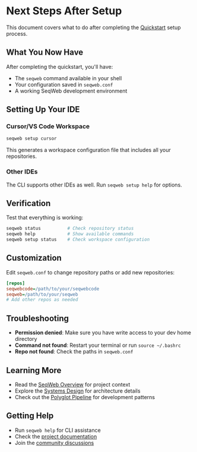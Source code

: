 # Next Steps After Setup

This document covers what to do after completing the [Quickstart](quickstart.md) setup process.

## What You Now Have

After completing the quickstart, you'll have:
- The `seqweb` command available in your shell
- Your configuration saved in `seqweb.conf`
- A working SeqWeb development environment

## Setting Up Your IDE

### Cursor/VS Code Workspace

```bash
seqweb setup cursor
```

This generates a workspace configuration file that includes all your repositories.

### Other IDEs

The CLI supports other IDEs as well. Run `seqweb setup help` for options.

## Verification

Test that everything is working:

```bash
seqweb status          # Check repository status
seqweb help            # Show available commands
seqweb setup status    # Check workspace configuration
```

## Customization

Edit `seqweb.conf` to change repository paths or add new repositories:

```ini
[repos]
seqwebcode=/path/to/your/seqwebcode
seqweb=/path/to/your/seqweb
# Add other repos as needed
```

## Troubleshooting

- **Permission denied**: Make sure you have write access to your dev home directory
- **Command not found**: Restart your terminal or run `source ~/.bashrc`
- **Repo not found**: Check the paths in `seqweb.conf`

## Learning More

- Read the [SeqWeb Overview](seqweb_overview.md) for project context
- Explore the [Systems Design](systems_design.md) for architecture details
- Check out the [Polyglot Pipeline](polyglot_pipeline.md) for development patterns

## Getting Help

- Run `seqweb help` for CLI assistance
- Check the [project documentation](https://www.seqweb.org/)
- Join the [community discussions](https://github.com/seqweb/seqweb/discussions)
